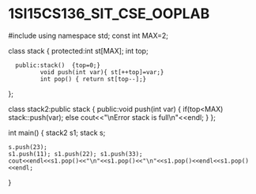 # 1SI15CS136_SIT_CSE_OOPLAB
#include <iostream>
using namespace std;
const int MAX=2;

class stack
{
    protected:int st[MAX];
              int top;
              
      public:stack()  {top=0;}
             void push(int var){ st[++top]=var;}
             int pop() { return st[top--];}
};

class stack2:public stack
{
    public:void push(int var)
           {
            if(top<MAX)
                stack::push(var);
            else
                cout<<"\nError stack is full\n"<<endl;
           }
};

int main()
{
    stack2 s1;
    stack s;
    
    s.push(23);
    s1.push(11); s1.push(22); s1.push(33);
    cout<<endl<<s1.pop()<<"\n"<<s1.pop()<<"\n"<<s1.pop()<<endl<<s1.pop()<<endl;
}
